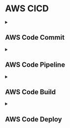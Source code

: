 # AWS CICD 


<details>
	<summary><h2>AWS Code Commit</h2></summary>
	<br>
	```mermaid
	graph LR
	A[Hard edge] -->B(Round edge)
	    B --> C{Decision}
	    C -->|One| D[Result one]
	    C -->|Two| E[Result two]
	```
	
</details>
<details>
	<summary><h2>AWS Code Pipeline</h2></summary>
</details>
<details>
	<summary><h2>AWS Code Build</h2></summary>
</details>
<details>
	<summary><h2>AWS Code Deploy</h2></summary>
</details>

